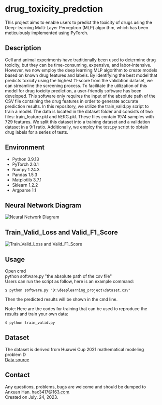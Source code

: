 # drug_toxicity_predction
This project aims to enable users to predict the toxicity of drugs using the Deep-learning Multi-Layer Perceptron (MLP) algorithm, which has been meticulously implemented using PyTorch.
## Description
Cell and animal experiments have traditionally been used to determine drug toxicity, but they can be time-consuming, expensive, and labor-intensive. However, we now employ the deep learning MLP algorithm to create models based on known drug features and labels. By identifying the best model that predicts toxicity using the highest f1-score from the validation dataset, we can streamline the screening process. To facilitate the utilization of this model for drug toxicity prediction, a user-friendly software has been developed. This software only requires the input of the absolute path of the CSV file containing the drug features in order to generate accurate prediction results.
In this repository, we utilize the train_valid.py script to train a model. The data is located in the dataset folder and consists of two files: train_feature.pkl and hERG.pkl. These files contain 1974 samples with 729 features. We split this dataset into a training dataset and a validation dataset in a 9:1 ratio. Additionally, we employ the test.py script to obtain drug labels for a series of tests.

## Environment
* Python 3.9.13
* PyTorch 2.0.1
* Numpy 1.24.3
* Pandas 1.5.3
* Matplotlib 3.7.1
* Sklearn 1.2.2
* Argparse 1.1
## Neural Network Diagram
![Neural Network Diagram](https://github.com/anxuanhan/drug_toxicity_prediction/blob/main/img/neural%20network%20diagram.png)

## Train_Valid_Loss and Valid_F1_Score
![Train_Valid_Loss and Valid_F1_Score](https://github.com/anxuanhan/drug_toxicity_prediction/blob/main/img/loss%20and%20f1_score.jpg)

## Usage
Open cmd<br>
python software.py "the absolute path of the csv file"<br>
Users can run the script as follow, here is an example command:<br>
```
$ python software.py "D:\deeplearning_project\dataset.csv"
```
Then the predicted results will be shown in the cmd line.<br>

Note: Here are the codes for training that can be used to reproduce the results and train your own data:
```
$ python train_valid.py
```

## Dataset
The dataset is derived from Huawei Cup 2021 mathematical modeling problem D<br>
[Data source](https://cpipc.acge.org.cn//cw/detail/4/2c9080147c73b890017c7779e57e07d2)


## Contact
Any questions, problems, bugs are welcome and should be dumped to Anxuan Han. hax3417@163.com.<br>
Created on July. 24, 2023.  
